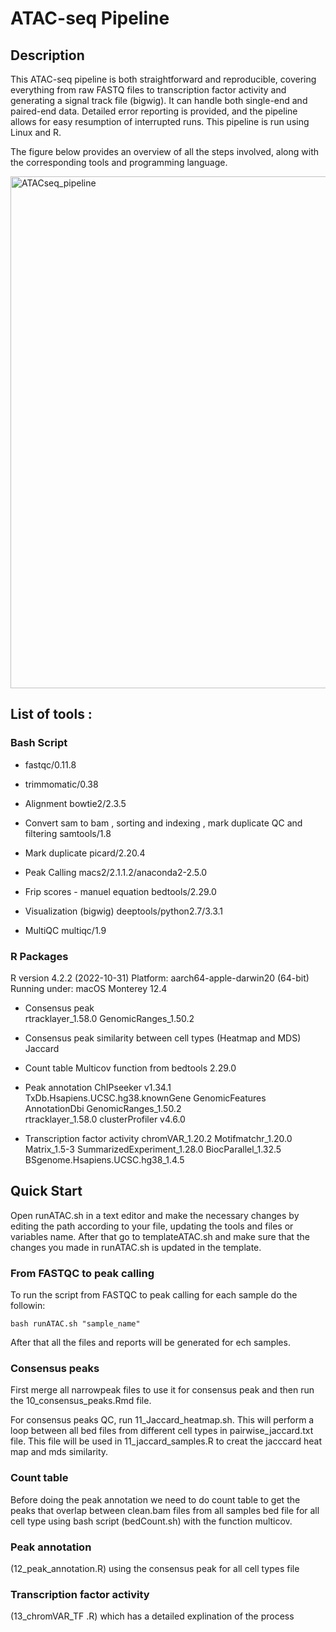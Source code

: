 # ATAC-seq Pipeline

## Description 

This ATAC-seq pipeline is both straightforward and reproducible, covering everything from raw FASTQ files to transcription factor activity and generating a signal track file (bigwig). It can handle both single-end and paired-end data. Detailed error reporting is provided, and the pipeline allows for easy resumption of interrupted runs. This pipeline is run using Linux and R.

The figure below provides an overview of all the steps involved, along with the corresponding tools and programming language.

<img width="819" alt="ATACseq_pipeline" src="https://user-images.githubusercontent.com/114663482/232249040-fdc83234-737b-4942-8b00-508094ca3c0c.png">

## List of tools : 

### Bash Script

* fastqc/0.11.8
* trimmomatic/0.38

* Alignment 
bowtie2/2.3.5

* Convert sam to bam , sorting and indexing , mark duplicate QC and filtering 
samtools/1.8

* Mark duplicate 
picard/2.20.4

* Peak Calling
macs2/2.1.1.2/anaconda2-2.5.0

* Frip scores - manuel equation
bedtools/2.29.0

* Visualization (bigwig)
 deeptools/python2.7/3.3.1

* MultiQC
multiqc/1.9


### R Packages
R version 4.2.2 (2022-10-31)
Platform: aarch64-apple-darwin20 (64-bit)
Running under: macOS Monterey 12.4

* Consensus peak  
rtracklayer_1.58.0 
GenomicRanges_1.50.2  
* Consensus peak similarity between cell types (Heatmap and MDS)
Jaccard

* Count table 
Multicov function from bedtools 2.29.0

* Peak annotation 
ChIPseeker v1.34.1
TxDb.Hsapiens.UCSC.hg38.knownGene
GenomicFeatures
 AnnotationDbi
GenomicRanges_1.50.2  
rtracklayer_1.58.0 
clusterProfiler v4.6.0

* Transcription factor activity 
chromVAR_1.20.2 
Motifmatchr_1.20.0
Matrix_1.5-3
SummarizedExperiment_1.28.0
BiocParallel_1.32.5
BSgenome.Hsapiens.UCSC.hg38_1.4.5 

## Quick Start

Open runATAC.sh in a text editor and make the necessary changes by editing the path according to your file, updating the tools and files or variables name. After that go to templateATAC.sh and make sure that the changes you made in runATAC.sh is updated in the template. 

### From FASTQC to peak calling

To run the script from FASTQC to peak calling for each sample do the followin:
```
bash runATAC.sh "sample_name"
```
After that all the files and reports will be generated for ech samples.

 
### Consensus peaks
First merge all narrowpeak files to use it for consensus peak and then run the  10_consensus_peaks.Rmd file.

For consensus peaks QC, run 11_Jaccard_heatmap.sh. This will perform a loop between all bed files from different cell types in pairwise_jaccard.txt file. This file will be used in 11_jaccard_samples.R  to creat the jacccard heat map and mds similarity.

### Count table
Before doing the peak annotation we need to do count table to get the peaks that overlap between clean.bam files from all samples bed file for all cell type using bash script (bedCount.sh) with the function multicov. 


### Peak annotation 

(12_peak_annotation.R) using the consensus peak for all cell types file

### Transcription factor activity

 (13_chromVAR_TF .R) which has a detailed explination of the process




